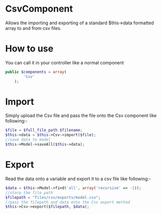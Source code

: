 CsvComponent
============
 
Allows the importing and exporting of a standard $this->data formatted array to and from csv files.

How to use
==========

You can call it in your controller like a normal component

```php
public $components = array(
        'Csv'
    );
```

Import
======

Simply upload the Csv file and pass the file onto the Csv component like following:-
```php
$file = $full_file_path.$filename;
$this->data = $this->Csv->import($file);
//save data to model
$this->Model->saveAll($this->data);
``` 

Export
======

Read the data onto a variable and export it to a csv file like following:-
```php
$data = $this->Model->find('all', array('recursive' => -1));
//store the file path
$filepath = "files/csv/exports/model.csv";
//pass the filepath and data onto the Csv export method
$this->Csv->export($filepath, $data);
```
